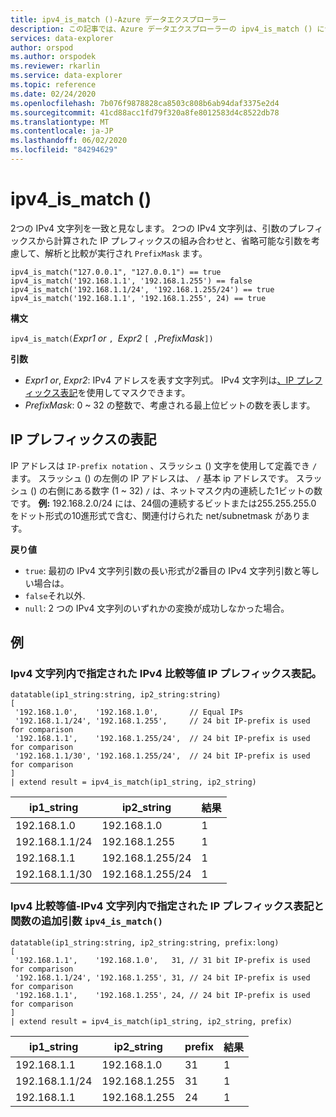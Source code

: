 ```yaml
---
title: ipv4_is_match ()-Azure データエクスプローラー
description: この記事では、Azure データエクスプローラーの ipv4_is_match () について説明します。
services: data-explorer
author: orspod
ms.author: orspodek
ms.reviewer: rkarlin
ms.service: data-explorer
ms.topic: reference
ms.date: 02/24/2020
ms.openlocfilehash: 7b076f9878828ca8503c808b6ab94daf3375e2d4
ms.sourcegitcommit: 41cd88acc1fd79f320a8fe8012583d4c8522db78
ms.translationtype: MT
ms.contentlocale: ja-JP
ms.lasthandoff: 06/02/2020
ms.locfileid: "84294629"
---
```

# <a name="ipv4_is_match"></a>ipv4_is_match ()

2つの IPv4 文字列を一致と見なします。 2つの IPv4 文字列は、引数のプレフィックスから計算された IP プレフィックスの組み合わせと、省略可能な引数を考慮して、解析と比較が実行され `PrefixMask` ます。

```kusto
ipv4_is_match("127.0.0.1", "127.0.0.1") == true
ipv4_is_match('192.168.1.1', '192.168.1.255') == false
ipv4_is_match('192.168.1.1/24', '192.168.1.255/24') == true
ipv4_is_match('192.168.1.1', '192.168.1.255', 24) == true
```

**構文**

`ipv4_is_match(`*Expr1 or* `, `*Expr2* `[ ,`*PrefixMask*`])`

**引数**

* *Expr1 or*, *Expr2*: IPv4 アドレスを表す文字列式。 IPv4 文字列は[、IP プレフィックス表記](#ip-prefix-notation)を使用してマスクできます。
* *PrefixMask*: 0 ~ 32 の整数で、考慮される最上位ビットの数を表します。

## <a name="ip-prefix-notation"></a>IP プレフィックスの表記

IP アドレスは `IP-prefix notation` 、スラッシュ () 文字を使用して定義でき `/` ます。 スラッシュ () の左側の IP アドレスは、 `/` 基本 ip アドレスです。 スラッシュ () の右側にある数字 (1 ~ 32) `/` は、ネットマスク内の連続した1ビットの数です。 
**例:** 192.168.2.0/24 には、24個の連続するビットまたは255.255.255.0 をドット形式の10進形式で含む、関連付けられた net/subnetmask があります。

**戻り値**

* `true`: 最初の IPv4 文字列引数の長い形式が2番目の IPv4 文字列引数と等しい場合は。
*  `false`それ以外.
* `null`: 2 つの IPv4 文字列のいずれかの変換が成功しなかった場合。

## <a name="examples"></a>例

### <a name="ipv4-comparison-equality---ip-prefix-notation-specified-inside-the-ipv4-strings"></a>Ipv4 文字列内で指定された IPv4 比較等値 IP プレフィックス表記。

<!-- csl: https://help.kusto.windows.net/Samples -->
```kusto
datatable(ip1_string:string, ip2_string:string)
[
 '192.168.1.0',    '192.168.1.0',       // Equal IPs
 '192.168.1.1/24', '192.168.1.255',     // 24 bit IP-prefix is used for comparison
 '192.168.1.1',    '192.168.1.255/24',  // 24 bit IP-prefix is used for comparison
 '192.168.1.1/30', '192.168.1.255/24',  // 24 bit IP-prefix is used for comparison
]
| extend result = ipv4_is_match(ip1_string, ip2_string)
```

|ip1_string|ip2_string|結果|
|---|---|---|
|192.168.1.0|192.168.1.0|1|
|192.168.1.1/24|192.168.1.255|1|
|192.168.1.1|192.168.1.255/24|1|
|192.168.1.1/30|192.168.1.255/24|1|

### <a name="ipv4-comparison-equality---ip-prefix-notation-specified-inside-the-ipv4-strings-and-an-additional-argument-of-the-ipv4_is_match-function"></a>Ipv4 比較等値-IPv4 文字列内で指定された IP プレフィックス表記と関数の追加引数 `ipv4_is_match()`

<!-- csl: https://help.kusto.windows.net/Samples -->
```kusto
datatable(ip1_string:string, ip2_string:string, prefix:long)
[
 '192.168.1.1',    '192.168.1.0',   31, // 31 bit IP-prefix is used for comparison
 '192.168.1.1/24', '192.168.1.255', 31, // 24 bit IP-prefix is used for comparison
 '192.168.1.1',    '192.168.1.255', 24, // 24 bit IP-prefix is used for comparison
]
| extend result = ipv4_is_match(ip1_string, ip2_string, prefix)
```

|ip1_string|ip2_string|prefix|結果|
|---|---|---|---|
|192.168.1.1|192.168.1.0|31|1|
|192.168.1.1/24|192.168.1.255|31|1|
|192.168.1.1|192.168.1.255|24|1|
